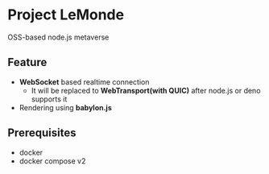 # Project LeMonde

OSS-based node.js metaverse

## Feature

- **WebSocket** based realtime connection
    - It will be replaced to **WebTransport(with QUIC)** after node.js or deno supports it
- Rendering using **babylon.js**

## Prerequisites

- docker
- docker compose v2

